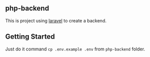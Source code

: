 ## php-backend

This is project using [laravel](https://laravel.com/) to create a backend.

## Getting Started

Just do it command `cp .env.example .env` from `php-backend` folder.

